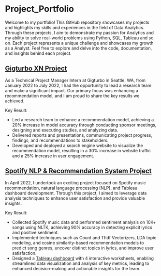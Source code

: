 # Project_Portfolio
Welcome to my portfolio! This GitHub repository showcases my projects and highlights my skills and experiences in the field of Data Analytics. Through these projects, I aim to demonstrate my passion for Analytics and my ability to solve real-world problems using Python, SQL, Tableau and so on. Each project represents a unique challenge and showcases my growth as a Analyst. Feel free to explore and delve into the code, documentation, and insights behind each project.

## [Gigturbo XN Project](https://github.com/BrianTsai0327/Project_Portfolio/blob/main/Gigturbo%20XN%20Project%20Presentation%20Slide%20Deck.pdf)
As a Technical Project Manager Intern at Gigturbo in Seattle, WA, from January 2022 to July 2022, I had the opportunity to lead a research team and make a significant impact. Our primary focus was enhancing a recommendation model, and I am proud to share the key results we achieved.

Key Result:
* Led a research team to enhance a recommendation model, achieving a 20% increase in model accuracy through conducting sponsor meetings, designing and executing studies, and analyzing data.
* Delivered reports and presentations, communicating project progress, findings, and recommendations to stakeholders.
* Developed and deployed a search engine website to visualize the recommendation model, resulting in a 30% increase in website traffic and a 25% increase in user engagement.

## [Spotify NLP & Recommendation System Project](https://github.com/BrianTsai0327/Project_Portfolio/blob/main/Spotify%20NLP%20%26%20Recommendation%20system%20Project%20Presentation.pdf)
In April 2022, I undertook an exciting project focused on Spotify music recommendation, natural language processing (NLP), and Tableau dashboard development. Through this project, I aimed to leverage data analysis techniques to enhance user satisfaction and provide valuable insights.

Key Result:
* Collected Spotify music data and performed sentiment analysis on 10K+ songs using NLTK, achieving 90% accuracy in detecting explicit lyrics and positive sentiment.
* Implemented techniques such as Count and Tfidf Vectorizers, LDA topic modeling, and cosine similarity-based recommendation models to predict song genres, uncover distinct topics in lyrics, and improve user satisfaction.
* Designed a [Tableau dashboard](https://github.com/BrianTsai0327/Project_Portfolio/blob/main/Spotify%20Tableau%20Dashboard.pdf) with 4 interactive worksheets, enabling streamlined data visualization and analysis of key metrics, leading to enhanced decision-making and actionable insights for the team.

